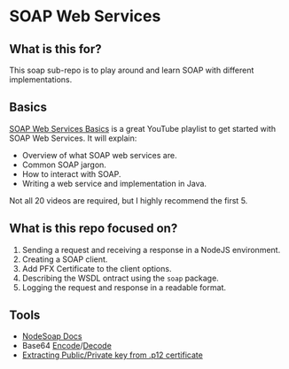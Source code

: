 # SOAP Web Services

## What is this for?

This soap sub-repo is to play around and learn SOAP with different implementations.

## Basics

[SOAP Web Services Basics](https://www.youtube.com/watch?v=dQw4w9WgXcQ) is a great YouTube playlist to get started with SOAP Web Services. It will explain:

- Overview of what SOAP web services are.
- Common SOAP jargon.
- How to interact with SOAP.
- Writing a web service and implementation in Java.

Not all 20 videos are required, but I highly recommend the first 5.

## What is this repo focused on?

1. Sending a request and receiving a response in a NodeJS environment.
2. Creating a SOAP client.
3. Add PFX Certificate to the client options.
4. Describing the WSDL ontract using the `soap` package.
5. Logging the request and response in a readable format.

## Tools

- [NodeSoap Docs](https://github.com/vpulim/node-soap)
- Base64 [Encode](https://www.base64encode.org/)/[Decode](https://www.base64decode.org/)
- [Extracting Public/Private key from .p12 certificate](https://www.cisco.com/c/en/us/support/docs/security/web-security-appliance/118339-technote-wsa-00.html)
